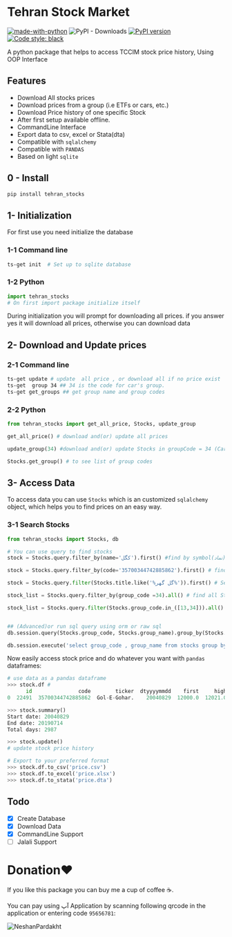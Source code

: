 # Tehran Stock Market

[![made-with-python](https://img.shields.io/badge/Made%20with-Python-1f425f.svg)](https://www.python.org/)
![PyPI - Downloads](https://img.shields.io/pypi/dw/tehran_stocks.svg?color=blue)
[![PyPI version](https://badge.fury.io/py/tehran-stocks.svg)](https://badge.fury.io/py/tehran-stocks)
[![Code style: black](https://img.shields.io/badge/code%20style-black-000000.svg)](https://github.com/python/black)

<!-- ![PyPI - Python Version](https://img.shields.io/pypi/pyversions/tehran-stocks.svg) -->

A python package that helps to access TCCIM stock price history, Using OOP Interface

## Features

- Download All stocks prices
- Download prices from a group (i.e ETFs or cars, etc.)
- Download Price history of one specific Stock
- After first setup available offline.
- CommandLine Interface
- Export data to csv, excel or Stata(dta)
- Compatible with `sqlalchemy`
- Compatible with `PANDAS`
- Based on light `sqlite`

## 0 - Install

```bash
pip install tehran_stocks
```

## 1- Initialization

For first use you need initialize the database

### 1-1 Command line

```bash
ts-get init  # Set up to sqlite database
```

### 1-2 Python

```python
import tehran_stocks
# On first import package initialize itself
```

During initialization you will prompt for downloading all prices. if you answer yes it will download all prices, otherwise you can download data

## 2- Download and Update prices

### 2-1 Command line

```bash
ts-get update # update  all price , or download all if no price exist
ts-get  group 34 ## 34 is the code for car's group.
ts-get get_groups ## get group name and group codes
```

### 2-2 Python

```python
from tehran_stocks import get_all_price, Stocks, update_group

get_all_price() # download and(or) update all prices

update_group(34) #download and(or) update Stocks in groupCode = 34 (Cars)

Stocks.get_group() # to see list of group codes
```

## 3- Access Data

To access data you can use `Stocks` which is an customized `sqlalchemy` object, which helps you to find prices on an easy way.

### 3-1 Search Stocks

```python
from tehran_stocks import Stocks, db

# You can use query to find stocks
stock = Stocks.query.filter_by(name='كگل').first() #find by symbol(نماد)

stock = Stocks.query.filter_by(code='35700344742885862').first() # find by code on tsetmc url

stock = Stocks.query.filter(Stocks.title.like('%گل گهر%')).first() # Search by title

stock_list = Stocks.query.filter_by(group_code =34).all() # find all Stocks in Khodro

stock_list = Stocks.query.filter(Stocks.group_code.in_([13,34])).all() # all stocks in khodro and felezat


## (Advanced)or run sql query using orm or raw sql
db.session.query(Stocks.group_code, Stocks.group_name).group_by(Stocks.group_code).all()

db.session.execute('select group_code , group_name from stocks group by group_name').fetchall()
```

Now easily access stock price and do whatever you want with `pandas` dataframes:

```python
# use data as a pandas dataframe
>>> stock.df #
      id               code        ticker  dtyyyymmdd    first     high      low    close        value      vol  openint per     open     last       date
0  22491  35700344742885862  Gol-E-Gohar.    20040829  12000.0  12021.0  12000.0  12000.0  18841605000  1570000     2708   D  12000.0  12000.0 2004-08-29

>>> stock.summary()
Start date: 20040829
End date: 20190714
Total days: 2987

>>> stock.update()
# update stock price history

# Export to your preferred format
>>> stock.df.to_csv('price.csv')
>>> stock.df.to_excel('price.xlsx')
>>> stock.df.to_stata('price.dta')

```

## Todo

- [x] Create Database
- [x] Download Data
- [x] CommandLine Support
- [ ] Jalali Support

# Donation❤️

If you like this package you can buy me a cup of coffee ☕️.

You can pay using آپ Application by scanning following qrcode in the application or entering code `95656781`:

![NeshanPardakht](qrcode.png "95656781")
